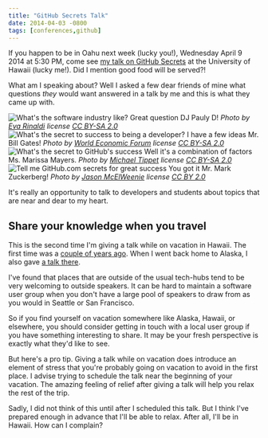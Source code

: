 ```yaml
---
title: "GitHub Secrets Talk"
date: 2014-04-03 -0800
tags: [conferences,github]
---
```


If you happen to be in Oahu next week (lucky you!), Wednesday April 9 2014 at 5:30 PM, come see [my talk on GitHub Secrets](http://www.meetup.com/dynamic/events/173981152/) at the University of Hawaii (lucky me!). Did I mention good food will be served?!

What am I speaking about? Well I asked a few dear friends of mine what questions _they_ would want answered in a talk by me and this is what they came up with.

![What's the software industry like?](https://cloud.githubusercontent.com/assets/19977/2610260/006dd4ac-bb84-11e3-9347-dbcace884776.png)
Great question DJ Pauly D! _Photo by [Eva Rinaldi](https://www.flickr.com/people/58820009@N05) license [CC BY-SA 2.0](http://creativecommons.org/licenses/by-sa/2.0/)_
![What's the secret to success to being a developer?](https://cloud.githubusercontent.com/assets/19977/2610261/0245d36a-bb84-11e3-9c01-4080f9584f8a.png)
I have a few ideas Mr. Bill Gates! _Photo by [World Economic Forum](https://www.flickr.com/photos/15237218@N00) license [CC BY-SA 2.0](http://creativecommons.org/licenses/by-sa/2.0/)_
![What's the secret to GitHub's success](https://cloud.githubusercontent.com/assets/19977/2610265/068b1fb6-bb84-11e3-91a9-6b7ce7f68947.png)
Well it's a combination of factors Ms. Marissa Mayers. _Photo by [Michael Tippet](https://www.flickr.com/photos/40040706561@N01/) license [CC BY-SA 2.0](http://creativecommons.org/licenses/by-sa/2.0/)_
![Tell me GitHub.com secrets for great success](https://cloud.githubusercontent.com/assets/19977/2610262/042f3126-bb84-11e3-9b9e-9ee69148ac60.png)
You got it Mr. Mark Zuckerberg! _Photo by [Jason McElWeenie](https://www.flickr.com/photos/99565773@N00) license [CC BY 2.0](http://creativecommons.org/licenses/by/2.0/)_

It's really an opportunity to talk to developers and students about topics that are near and dear to my heart.

## Share your knowledge when you travel

This is the second time I'm giving a talk while on vacation in Hawaii. The first time was a [couple of years ago](https://haacked.com/archive/2012/09/05/git-and-github-talk-in-hawaii.aspx/). When I went back home to Alaska, I also gave [a talk there](https://haacked.com/archive/2013/08/25/alaska-software-community.aspx/).

I've found that places that are outside of the usual tech-hubs tend to be very welcoming to outside speakers. It can be hard to maintain a software user group when you don't have a large pool of speakers to draw from as you would in Seattle or San Francisco.

So if you find yourself on vacation somewhere like Alaska, Hawaii, or elsewhere, you should consider getting in touch with a local user group if you have something interesting to share. It may be your fresh perspective is exactly what they'd like to see.

But here's a pro tip. Giving a talk while on vacation does introduce an element of stress that you're probably going on vacation to avoid in the first place. I advise trying to schedule the talk near the beginning of your vacation. The amazing feeling of relief after giving a talk will help you relax the rest of the trip.

Sadly, I did not think of this until after I scheduled this talk. But I think I've prepared enough in advance that I'll be able to relax. After all, I'll be in Hawaii. How can I complain?
